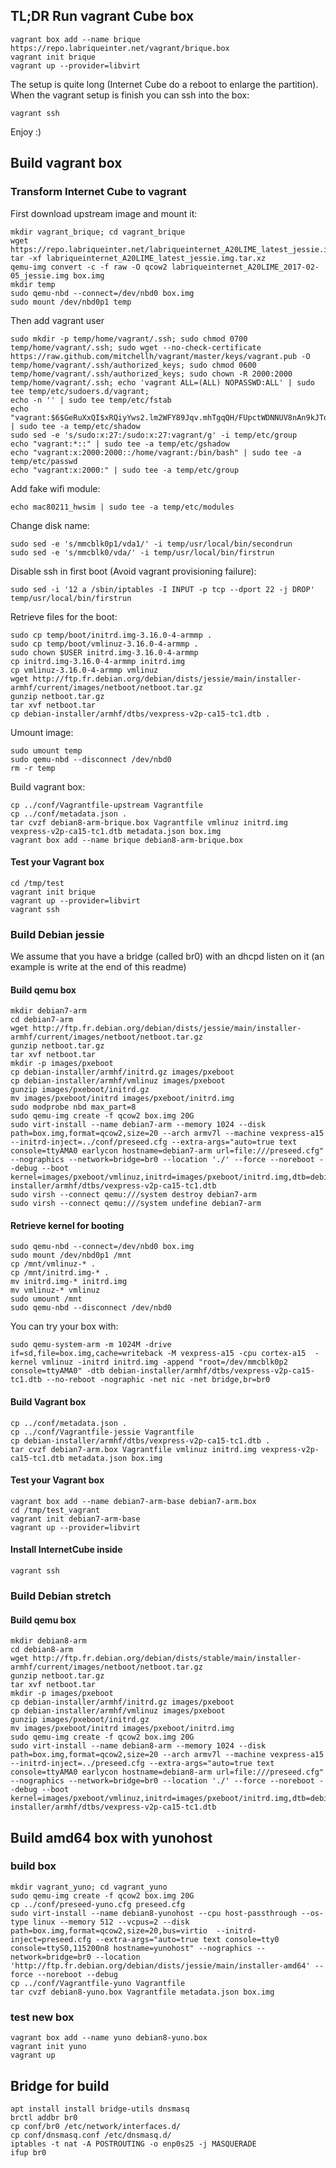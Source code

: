 ## TL;DR Run vagrant Cube box


```shell
vagrant box add --name brique https://repo.labriqueinter.net/vagrant/brique.box
vagrant init brique
vagrant up --provider=libvirt
```

The setup is quite long (Internet Cube do a reboot to enlarge the partition).
When the vagrant setup is finish you can ssh into the box: 

```shell
vagrant ssh
```

Enjoy :)

## Build vagrant box

### Transform Internet Cube to vagrant 

First download upstream image and mount it:

```shell
mkdir vagrant_brique; cd vagrant_brique
wget https://repo.labriqueinter.net/labriqueinternet_A20LIME_latest_jessie.img.tar.xz
tar -xf labriqueinternet_A20LIME_latest_jessie.img.tar.xz 
qemu-img convert -c -f raw -O qcow2 labriqueinternet_A20LIME_2017-02-05_jessie.img box.img
mkdir temp
sudo qemu-nbd --connect=/dev/nbd0 box.img
sudo mount /dev/nbd0p1 temp
```

Then add vagrant user

```shell
sudo mkdir -p temp/home/vagrant/.ssh; sudo chmod 0700 temp/home/vagrant/.ssh; sudo wget --no-check-certificate https://raw.github.com/mitchellh/vagrant/master/keys/vagrant.pub -O temp/home/vagrant/.ssh/authorized_keys; sudo chmod 0600 temp/home/vagrant/.ssh/authorized_keys; sudo chown -R 2000:2000 temp/home/vagrant/.ssh; echo 'vagrant ALL=(ALL) NOPASSWD:ALL' | sudo tee temp/etc/sudoers.d/vagrant;
echo -n '' | sudo tee temp/etc/fstab
echo "vagrant:$6$GeRuXxQI$xRQiyYws2.lm2WFY89Jqv.mhTgqQH/FUpctWDNNUV8nAn9kJTqM.tCY/6f.f4pvhZoPmITr9xnIomVm9uMVkA1:17367:0:99999:7:::" | sudo tee -a temp/etc/shadow
sudo sed -e 's/sudo:x:27:/sudo:x:27:vagrant/g' -i temp/etc/group
echo "vagrant:*::" | sudo tee -a temp/etc/gshadow
echo "vagrant:x:2000:2000::/home/vagrant:/bin/bash" | sudo tee -a temp/etc/passwd
echo "vagrant:x:2000:" | sudo tee -a temp/etc/group
```

Add fake wifi module:

```shell
echo mac80211_hwsim | sudo tee -a temp/etc/modules
```

Change disk name:

```shell
sudo sed -e 's/mmcblk0p1/vda1/' -i temp/usr/local/bin/secondrun
sudo sed -e 's/mmcblk0/vda/' -i temp/usr/local/bin/firstrun
```

Disable ssh in first boot (Avoid vagrant provisioning failure):

```shell
sudo sed -i '12 a /sbin/iptables -I INPUT -p tcp --dport 22 -j DROP' temp/usr/local/bin/firstrun
```

Retrieve files for the boot:

```shell
sudo cp temp/boot/initrd.img-3.16.0-4-armmp .
sudo cp temp/boot/vmlinuz-3.16.0-4-armmp .
sudo chown $USER initrd.img-3.16.0-4-armmp 
cp initrd.img-3.16.0-4-armmp initrd.img
cp vmlinuz-3.16.0-4-armmp vmlinuz
wget http://ftp.fr.debian.org/debian/dists/jessie/main/installer-armhf/current/images/netboot/netboot.tar.gz
gunzip netboot.tar.gz
tar xvf netboot.tar
cp debian-installer/armhf/dtbs/vexpress-v2p-ca15-tc1.dtb .
```

Umount image:

```shell
sudo umount temp
sudo qemu-nbd --disconnect /dev/nbd0
rm -r temp
```

Build vagrant box:

```shell
cp ../conf/Vagrantfile-upstream Vagrantfile
cp ../conf/metadata.json .
tar cvzf debian8-arm-brique.box Vagrantfile vmlinuz initrd.img vexpress-v2p-ca15-tc1.dtb metadata.json box.img
vagrant box add --name brique debian8-arm-brique.box
```

#### Test your Vagrant box

```shell
cd /tmp/test
vagrant init brique 
vagrant up --provider=libvirt
vagrant ssh
```

### Build Debian jessie

We assume that you have a bridge (called br0) with an dhcpd listen on it (an
example is write at the end of this readme)

#### Build qemu box

```shell
mkdir debian7-arm
cd debian7-arm
wget http://ftp.fr.debian.org/debian/dists/jessie/main/installer-armhf/current/images/netboot/netboot.tar.gz
gunzip netboot.tar.gz
tar xvf netboot.tar
mkdir -p images/pxeboot 
cp debian-installer/armhf/initrd.gz images/pxeboot 
cp debian-installer/armhf/vmlinuz images/pxeboot
gunzip images/pxeboot/initrd.gz 
mv images/pxeboot/initrd images/pxeboot/initrd.img
sudo modprobe nbd max_part=8
sudo qemu-img create -f qcow2 box.img 20G
sudo virt-install --name debian7-arm --memory 1024 --disk path=box.img,format=qcow2,size=20 --arch armv7l --machine vexpress-a15 --initrd-inject=../conf/preseed.cfg --extra-args="auto=true text console=ttyAMA0 earlycon hostname=debian7-arm url=file:///preseed.cfg" --nographics --network=bridge=br0 --location './' --force --noreboot --debug --boot kernel=images/pxeboot/vmlinuz,initrd=images/pxeboot/initrd.img,dtb=debian-installer/armhf/dtbs/vexpress-v2p-ca15-tc1.dtb
sudo virsh --connect qemu:///system destroy debian7-arm
sudo virsh --connect qemu:///system undefine debian7-arm
```

#### Retrieve kernel for booting


```shell
sudo qemu-nbd --connect=/dev/nbd0 box.img
sudo mount /dev/nbd0p1 /mnt
cp /mnt/vmlinuz-* .
cp /mnt/initrd.img-* .
mv initrd.img-* initrd.img 
mv vmlinuz-* vmlinuz
sudo umount /mnt
sudo qemu-nbd --disconnect /dev/nbd0
```

You can try your box with:

```shell
sudo qemu-system-arm -m 1024M -drive if=sd,file=box.img,cache=writeback -M vexpress-a15 -cpu cortex-a15  -kernel vmlinuz -initrd initrd.img -append "root=/dev/mmcblk0p2 console=ttyAMA0" -dtb debian-installer/armhf/dtbs/vexpress-v2p-ca15-tc1.dtb --no-reboot -nographic -net nic -net bridge,br=br0
```

#### Build Vagrant box

```shell
cp ../conf/metadata.json .
cp ../conf/Vagrantfile-jessie Vagrantfile
cp debian-installer/armhf/dtbs/vexpress-v2p-ca15-tc1.dtb .
tar cvzf debian7-arm.box Vagrantfile vmlinuz initrd.img vexpress-v2p-ca15-tc1.dtb metadata.json box.img
```

#### Test your Vagrant box

```shell
vagrant box add --name debian7-arm-base debian7-arm.box
cd /tmp/test_vagrant
vagrant init debian7-arm-base
vagrant up --provider=libvirt
```

#### Install InternetCube inside

```shell
vagrant ssh

```

### Build Debian stretch

#### Build qemu box

```shell
mkdir debian8-arm
cd debian8-arm
wget http://ftp.fr.debian.org/debian/dists/stable/main/installer-armhf/current/images/netboot/netboot.tar.gz
gunzip netboot.tar.gz
tar xvf netboot.tar
mkdir -p images/pxeboot 
cp debian-installer/armhf/initrd.gz images/pxeboot 
cp debian-installer/armhf/vmlinuz images/pxeboot
gunzip images/pxeboot/initrd.gz 
mv images/pxeboot/initrd images/pxeboot/initrd.img
sudo qemu-img create -f qcow2 box.img 20G
sudo virt-install --name debian8-arm --memory 1024 --disk path=box.img,format=qcow2,size=20 --arch armv7l --machine vexpress-a15 --initrd-inject=../preseed.cfg --extra-args="auto=true text console=ttyAMA0 earlycon hostname=debian8-arm url=file:///preseed.cfg" --nographics --network=bridge=br0 --location './' --force --noreboot --debug --boot kernel=images/pxeboot/vmlinuz,initrd=images/pxeboot/initrd.img,dtb=debian-installer/armhf/dtbs/vexpress-v2p-ca15-tc1.dtb
```

## Build amd64 box with yunohost

### build box

```shell
mkdir vagrant_yuno; cd vagrant_yuno
sudo qemu-img create -f qcow2 box.img 20G
cp ../conf/preseed-yuno.cfg preseed.cfg
sudo virt-install --name debian8-yunohost --cpu host-passthrough --os-type linux --memory 512 --vcpus=2 --disk path=box.img,format=qcow2,size=20,bus=virtio  --initrd-inject=preseed.cfg --extra-args="auto=true text console=tty0 console=ttyS0,115200n8 hostname=yunohost" --nographics --network=bridge=br0 --location 'http://ftp.fr.debian.org/debian/dists/jessie/main/installer-amd64' --force --noreboot --debug
cp ../conf/Vagrantfile-yuno Vagrantfile
tar cvzf debian8-yuno.box Vagrantfile metadata.json box.img
```

### test new box

```shell
vagrant box add --name yuno debian8-yuno.box
vagrant init yuno
vagrant up
```

## Bridge for build

```
apt install install bridge-utils dnsmasq 
brctl addbr br0
cp conf/br0 /etc/network/interfaces.d/
cp conf/dnsmasq.conf /etc/dnsmasq.d/
iptables -t nat -A POSTROUTING -o enp0s25 -j MASQUERADE
ifup br0
```
